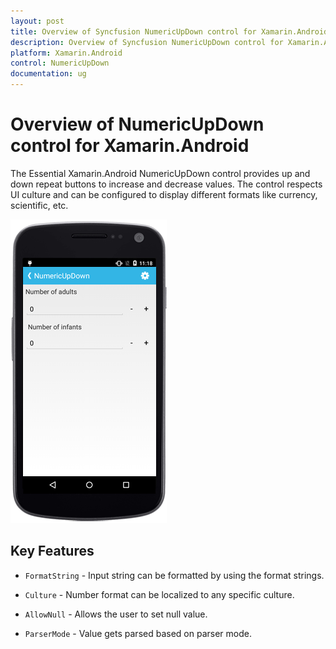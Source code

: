 ```yaml
---
layout: post
title: Overview of Syncfusion NumericUpDown control for Xamarin.Android
description: Overview of Syncfusion NumericUpDown control for Xamarin.Android and Key features of NumericUpDown control like FormatString, Culture, and etc.
platform: Xamarin.Android
control: NumericUpDown
documentation: ug
---
```


# Overview of NumericUpDown control for Xamarin.Android

The Essential Xamarin.Android NumericUpDown control provides up and down repeat buttons to increase and decrease values. The control respects UI culture and can be configured to display different formats like currency, scientific, etc.

![Xamarin.Android NumericUpDown Overview Image](images/overview.png)

## Key Features

* `FormatString` - Input string can be formatted by using the format strings.

* `Culture` - Number format can be localized to any specific culture.

* `AllowNull` - Allows the user to set null value.

* `ParserMode` - Value gets parsed based on parser mode.






